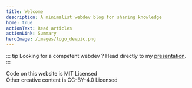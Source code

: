 ```yaml
---
title: Welcome
description: A minimalist webdev blog for sharing knowledge
home: true
actionText: Read articles
actionLink: Summary
heroImage: /images/logo_devpic.png
---
```


::: tip
Looking for a competent webdev ?
Head directly to my [presentation](./WhoAmI.md).
:::

<p class="text-hero">
  Code on this website is MIT Licensed <br>
  Other creative content is CC-BY-4.0 Licensed
</p>
